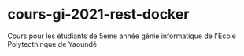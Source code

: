 # cours-gi-2021-rest-docker
Cours pour les étudiants de 5ème année génie informatique de l'Ecole Polytecthinque de Yaoundé
